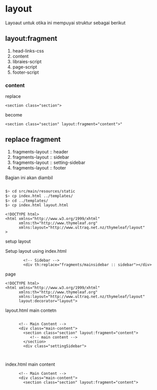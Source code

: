 
# layout

Layoaut untuk otika ini mempuyai struktur sebagai berikut

## layout:fragment 
1. head-links-css 
1. content
1. libraies-script
1. page-script
1. footer-script

### content

replace 

~~~
<section class="section">
~~~
become
~~~
<section class="section" layout:fragment="content">"
~~~

## replace fragment

1. fragments-layout :: header
1. fragments-layout :: sidebar
1. fragments-layout :: setting-sidebar
1. fragments-layout :: footer


Bagian ini akan diambil
~~~sh

$> cd src/main/resources/static
$> cp index.html ../templates/
$> cd ../templates/ 
$> cp index.html layout.html

~~~



~~~
<!DOCTYPE html>
<html xmlns="http://www.w3.org/1999/xhtml"
      xmlns:th="http://www.thymeleaf.org"
      xmlns:layout="http://www.ultraq.net.nz/thymeleaf/layout"
>

~~~

setup layout

Setup layout using index.html
~~~
        <!-- Sidebar -->
        <div th:replace="fragments/mainsidebar :: sidebar"></div>

~~~

page
~~~
<!DOCTYPE html>
<html xmlns="http://www.w3.org/1999/xhtml"
      xmlns:th="http://www.thymeleaf.org"
      xmlns:layout="http://www.ultraq.net.nz/thymeleaf/layout"
      layout:decorator="layout">

~~~

layout.html main contetn

~~~

      <!-- Main Content -->
      <div class="main-content">
        <section class="section" layout:fragment="content">
           <!-- main content -->
        </section>
        <div class="settingSidebar">
        
        
~~~

index.html main content
~~~
      <!-- Main Content -->
      <div class="main-content">
        <section class="section" layout:fragment="content">

~~~
